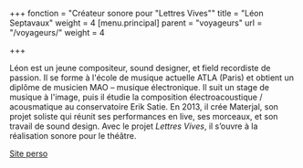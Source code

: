 +++
fonction = "Créateur sonore pour \"Lettres Vives\""
title = "Léon Septavaux"
weight = 4
[menu.principal]
parent = "voyageurs"
url = "/voyageurs/"
weight = 4

+++


Léon est un jeune compositeur, sound designer, et field recordiste de passion. Il se forme à l'école de musique actuelle ATLA (Paris) et obtient un diplôme de musicien MAO – musique électronique. Il suit un stage de musique à l'image, puis il étudie la composition électroacoustique / acousmatique au conservatoire Erik Satie. En 2013, il crée Materjal, son projet soliste qui réunit ses performances en live, ses morceaux, et son travail de sound design. Avec le projet *Lettres Vives*, il s’ouvre à la réalisation sonore pour le théâtre.

[Site perso](https://soundcloud.com/materjal/)